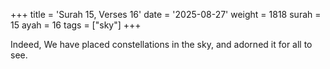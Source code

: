 +++
title = 'Surah 15, Verses 16'
date = '2025-08-27'
weight = 1818
surah = 15
ayah = 16
tags = ["sky"]
+++

Indeed, We have placed constellations in the sky, and adorned it for all to see.